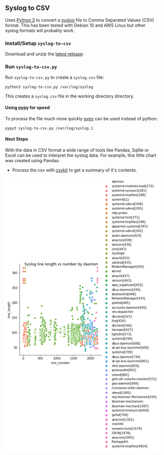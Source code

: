 ## Syslog to CSV
Uses [Python 3](https://python.org) to convert a [syslog](https://tools.ietf.org/html/rfc5424) file to Comma Separated Values (CSV) format. This has been tested with Debian 10 and AWS Linux but other syslog formats will probably work.

### Install/Setup `syslog-to-csv`
Download and unzip the [latest release](https://github.com/gm3dmo/syslog-to-csv/releases/latest):


### Run `syslog-to-csv.py`
Run `syslog-to-csv.py` to create a `syslog.csv` file:

```
python3 syslog-to-csv.py /var/log/syslog
```

This creates a  `syslog.csv` file in the working directory directory.



#### Using pypy for speed
To process the file much more quickly [pypy](https://www.pypy.org/) can be used instead of python:

```
pypy3 syslog-to-csv.py /var/log/syslog.1
```

#### Next Steps
With the data in CSV format a  wide range of tools like Pandas, Sqlite or Excel can be used to interpret the syslog data. For example, this little chart was created using Pandas:

- Process the csv with [csvkit](https://csvkit.readthedocs.io/en/latest/) to get a summary of it's contents.


![Syslog Visualized](images/syslog-visualized.png)
